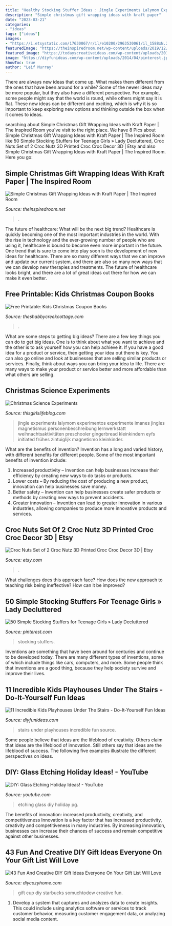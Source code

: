 ```yaml
---
title: "Healthy Stocking Stuffer Ideas : Jingle Experiments Lalymom Experimentos Experimente Imanes Jingles Magnetismus Personenbeschreibung Lernwerkstatt Weihnachtsaktivitäten Preschooler Gingerbread Kleinkindern Eyfs Initiated Frühes Zintuiglijk Magnetismo Kleinkinder"
description: "Simple christmas gift wrapping ideas with kraft paper"
date: "2023-03-21"
categories:
- "ideas"
tags: ["ideas"]
images:
- "https://i.etsystatic.com/17630067/r/il/e10200/2963530061/il_1588xN.2963530061_7yua.jpg"
featuredImage: "https://theinspiredroom.net/wp-content/uploads/2019/12/christmas-gift-wrapping-ideas-kraft-paper.jpg"
featured_image: "https://todayscreativeideas.com/wp-content/uploads/2017/12/Jingle-Bells-Activity.jpg"
image: "https://diyfunideas.com/wp-content/uploads/2014/04/pinterest.jpg"
ShowToc: true
author: "Leif Murray"
---
```



There are always new ideas that come up. What makes them different from the ones that have been around for a while? Some of the newer ideas may be more popular, but they also have a different perspective. For example, some people might say that the world is round, while others might say it is flat. These new ideas can be different and exciting, which is why it is so important to keep exploring new options and thinking outside the box when it comes to ideas.

	

		
searching about Simple Christmas Gift Wrapping Ideas with Kraft Paper | The Inspired Room you've visit to the right place. We have 8 Pics about Simple Christmas Gift Wrapping Ideas with Kraft Paper | The Inspired Room like 50 Simple Stocking Stuffers for Teenage Girls » Lady Decluttered, Croc Nuts Set of 2 Croc Nutz 3D Printed Croc Croc Decor 3D | Etsy and also Simple Christmas Gift Wrapping Ideas with Kraft Paper | The Inspired Room. Here you go:
		
    
## Simple Christmas Gift Wrapping Ideas With Kraft Paper | The Inspired Room

<img loading=lazy src="https://theinspiredroom.net/wp-content/uploads/2019/12/christmas-gift-wrapping-ideas-kraft-paper.jpg" onerror="this.onerror=null;this.src='https://tse2.mm.bing.net/th?id=OIP.j00FjPGOWDohzVfbOeC0UgHaLH&amp;pid=15.1';" alt="Simple Christmas Gift Wrapping Ideas with Kraft Paper | The Inspired Room">

_Source: theinspiredroom.net_

>. 

	

The future of healthcare: What will be the next big trend?
Healthcare is quickly becoming one of the most important industries in the world. With the rise in technology and the ever-growing number of people who are using it, healthcare is bound to become even more important in the future. One trend that is sure to come into play soon is the development of new ideas for healthcare. There are so many different ways that we can improve and update our current system, and there are also so many new ways that we can develop new therapies and treatments. The future of healthcare looks bright, and there are a lot of great ideas out there for how we can make it even better.

    
## Free Printable: Kids Christmas Coupon Books

<img loading=lazy src="https://www.theshabbycreekcottage.com/wp-content/uploads/2014/12/Christmas-Coupons-for-Little-Kids.jpg" onerror="this.onerror=null;this.src='https://tse1.mm.bing.net/th?id=OIP.t1sAFTL8Ec7GeNX1ofytmAHaRK&amp;pid=15.1';" alt="Free Printable: Kids Christmas Coupon Books">

_Source: theshabbycreekcottage.com_

>. 

	

What are some steps to getting big ideas?
There are a few key things you can do to get big ideas. One is to think about what you want to achieve and the other is to ask yourself how you can help achieve it. If you have a good idea for a product or service, then getting your idea out there is key. You can also go online and look at businesses that are selling similar products or services. Finally, think about ways you can bring your idea to life. There are many ways to make your product or service better and more affordable than what others are selling.

    
## Christmas Science Experiments

<img loading=lazy src="https://todayscreativeideas.com/wp-content/uploads/2017/12/Jingle-Bells-Activity.jpg" onerror="this.onerror=null;this.src='https://tse4.mm.bing.net/th?id=OIP.jDuRbmlT9Xh24IwCwB7GygHaLJ&amp;pid=15.1';" alt="Christmas Science Experiments">

_Source: thisgirlslifeblog.com_

>jingle experiments lalymom experimentos experimente imanes jingles magnetismus personenbeschreibung lernwerkstatt weihnachtsaktivitäten preschooler gingerbread kleinkindern eyfs initiated frühes zintuiglijk magnetismo kleinkinder. 

	

What are the benefits of invention?
Invention has a long and varied history, with different benefits for different people. Some of the most important benefits of invention include: 
1) Increased productivity – Invention can help businesses increase their efficiency by creating new ways to do tasks or products. 
2) Lower costs – By reducing the cost of producing a new product, innovation can help businesses save money. 
3) Better safety – Invention can help businesses create safer products or methods by creating new ways to prevent accidents.
4) Greater innovation – Invention can lead to greater innovation in various industries, allowing companies to produce more innovative products and services.

    
## Croc Nuts Set Of 2 Croc Nutz 3D Printed Croc Croc Decor 3D | Etsy

<img loading=lazy src="https://i.etsystatic.com/17630067/r/il/e10200/2963530061/il_1588xN.2963530061_7yua.jpg" onerror="this.onerror=null;this.src='https://tse1.mm.bing.net/th?id=OIP.TJmY7girK5AMDMawhvIb2wHaJ3&amp;pid=15.1';" alt="Croc Nuts Set of 2 Croc Nutz 3D Printed Croc Croc Decor 3D | Etsy">

_Source: etsy.com_

>. 

	

What challenges does this approach face?
How does the new approach to teaching risk being ineffective? How can it be improved?

    
## 50 Simple Stocking Stuffers For Teenage Girls » Lady Decluttered

<img loading=lazy src="https://i.pinimg.com/736x/02/47/90/024790f26a03fb809d268c9f781023c6.jpg" onerror="this.onerror=null;this.src='https://tse3.mm.bing.net/th?id=OIP.F3LyoinFZ0TGSjiCnqClUQHaO0&amp;pid=15.1';" alt="50 Simple Stocking Stuffers for Teenage Girls » Lady Decluttered">

_Source: pinterest.com_

>stocking stuffers. 

	

Inventions are something that have been around for centuries and continue to be developed today. There are many different types of inventions, some of which include things like cars, computers, and more. Some people think that inventions are a good thing, because they help society survive and improve their lives.

    
## 11 Incredible Kids Playhouses Under The Stairs - Do-It-Yourself Fun Ideas

<img loading=lazy src="https://diyfunideas.com/wp-content/uploads/2014/04/pinterest.jpg" onerror="this.onerror=null;this.src='https://tse3.mm.bing.net/th?id=OIP.FuvHYMps3NV31O3V7dO4dQHaJ3&amp;pid=15.1';" alt="11 Incredible Kids Playhouses Under The Stairs - Do-It-Yourself Fun Ideas">

_Source: diyfunideas.com_

>stairs under playhouses incredible fun source. 

	

Some people believe that ideas are the lifeblood of creativity. Others claim that ideas are the lifeblood of innovation. Still others say that ideas are the lifeblood of success. The following five examples illustrate the different perspectives on ideas.

    
## DIY: Glass Etching Holiday Ideas! - YouTube

<img loading=lazy src="http://i.ytimg.com/vi/bKd7LmqB_Pg/maxresdefault.jpg" onerror="this.onerror=null;this.src='https://tse4.mm.bing.net/th?id=OIP.7_2QDc2JWqVRSM8dOck3zgHaEK&amp;pid=15.1';" alt="DIY: Glass Etching Holiday Ideas! - YouTube">

_Source: youtube.com_

>etching glass diy holiday pg. 

	

The benefits of innovation: increased productivity, creativity, and competitiveness
Innovation is a key factor that has increased productivity, creativity and competitiveness in many industries. By increasing innovation, businesses can increase their chances of success and remain competitive against other businesses.

    
## 43 Fun And Creative DIY Gift Ideas Everyone On Your Gift List Will Love

<img loading=lazy src="https://diycozyhome.com/wp-content/uploads/2015/12/starbucks-cup.jpg" onerror="this.onerror=null;this.src='https://tse4.mm.bing.net/th?id=OIP.DDcoYQJgmnfVD06p7t1KjQHaKo&amp;pid=15.1';" alt="43 Fun And Creative DIY Gift Ideas Everyone On Your Gift List Will Love">

_Source: diycozyhome.com_

>gift cup diy starbucks somuchtodew creative fun. 

	

1. Develop a system that captures and analyzes data to create insights. This could include using analytics software or services to track customer behavior, measuring customer engagement data, or analyzing social media content. 

